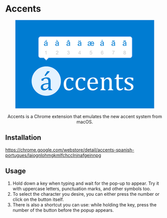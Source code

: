 # Accents
<p align="center">
  <img src="images/smallTile.jpg">
  <p align="center">
    Accents is a Chrome extension that emulates the new accent system from macOS.
  </p>
</p>

## Installation
https://chrome.google.com/webstore/detail/accents-spanish-portugues/laiognlohmgkmlfchcclnjnafgeinnpg

## Usage
1. Hold down a key when typing and wait for the pop-up to appear. Try it with uppercase letters, punctuation marks, and other symbols too.
2. To select the character you desire, you can either press the number or click on the button itself. 
3. There is also a shortcut you can use: while holding the key, press the number of the button before the popup appears.
